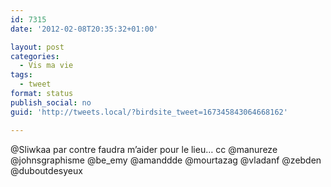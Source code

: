 ```yaml
---
id: 7315
date: '2012-02-08T20:35:32+01:00'

layout: post
categories:
  - Vis ma vie
tags:
  - tweet
format: status
publish_social: no
guid: 'http://tweets.local/?birdsite_tweet=167345843064668162'

---
```


@Sliwkaa par contre faudra m’aider pour le lieu… cc @manureze @johnsgraphisme @be\_emy @amanddde @mourtazag @vladanf @zebden @duboutdesyeux